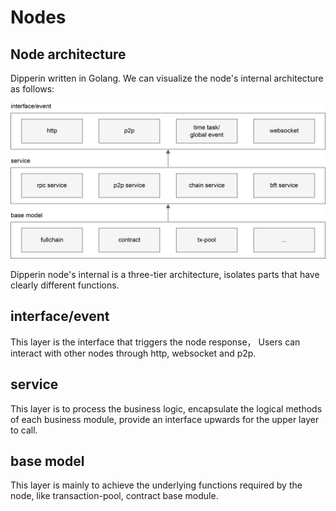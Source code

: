 # Nodes

## Node architecture

Dipperin written in Golang. We can visualize the node's internal architecture as follows:

![](./img/node_arch.png)

Dipperin node's internal is a three-tier architecture, isolates parts that have clearly different functions. 

## interface/event

This layer is the interface that triggers the node response， Users can interact with other nodes through http, websocket and p2p.

## service

This layer is to process the business logic, encapsulate the logical methods of each business module, provide an interface upwards for the upper layer to call.

## base model

This layer is mainly to achieve the underlying functions required by the node, like transaction-pool, contract base module.